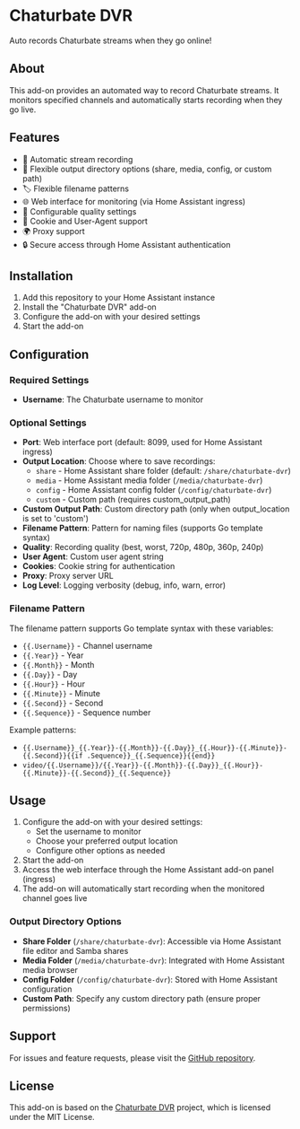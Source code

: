 # Chaturbate DVR

Auto records Chaturbate streams when they go online!

## About

This add-on provides an automated way to record Chaturbate streams. It monitors specified channels and automatically starts recording when they go live.

## Features

- 🎥 Automatic stream recording
- 📁 Flexible output directory options (share, media, config, or custom path)
- 🏷️ Flexible filename patterns
- 🌐 Web interface for monitoring (via Home Assistant ingress)
- 🔧 Configurable quality settings
- 🍪 Cookie and User-Agent support
- 🌍 Proxy support
- 🔒 Secure access through Home Assistant authentication

## Installation

1. Add this repository to your Home Assistant instance
2. Install the "Chaturbate DVR" add-on
3. Configure the add-on with your desired settings
4. Start the add-on

## Configuration

### Required Settings

- **Username**: The Chaturbate username to monitor

### Optional Settings

- **Port**: Web interface port (default: 8099, used for Home Assistant ingress)
- **Output Location**: Choose where to save recordings:
  - `share` - Home Assistant share folder (default: `/share/chaturbate-dvr`)
  - `media` - Home Assistant media folder (`/media/chaturbate-dvr`)
  - `config` - Home Assistant config folder (`/config/chaturbate-dvr`)
  - `custom` - Custom path (requires custom_output_path)
- **Custom Output Path**: Custom directory path (only when output_location is set to 'custom')
- **Filename Pattern**: Pattern for naming files (supports Go template syntax)
- **Quality**: Recording quality (best, worst, 720p, 480p, 360p, 240p)
- **User Agent**: Custom user agent string
- **Cookies**: Cookie string for authentication
- **Proxy**: Proxy server URL
- **Log Level**: Logging verbosity (debug, info, warn, error)

### Filename Pattern

The filename pattern supports Go template syntax with these variables:

- `{{.Username}}` - Channel username
- `{{.Year}}` - Year
- `{{.Month}}` - Month
- `{{.Day}}` - Day
- `{{.Hour}}` - Hour
- `{{.Minute}}` - Minute
- `{{.Second}}` - Second
- `{{.Sequence}}` - Sequence number

Example patterns:
- `{{.Username}}_{{.Year}}-{{.Month}}-{{.Day}}_{{.Hour}}-{{.Minute}}-{{.Second}}{{if .Sequence}}_{{.Sequence}}{{end}}`
- `video/{{.Username}}/{{.Year}}-{{.Month}}-{{.Day}}_{{.Hour}}-{{.Minute}}-{{.Second}}_{{.Sequence}}`

## Usage

1. Configure the add-on with your desired settings:
   - Set the username to monitor
   - Choose your preferred output location
   - Configure other options as needed
2. Start the add-on
3. Access the web interface through the Home Assistant add-on panel (ingress)
4. The add-on will automatically start recording when the monitored channel goes live

### Output Directory Options

- **Share Folder** (`/share/chaturbate-dvr`): Accessible via Home Assistant file editor and Samba shares
- **Media Folder** (`/media/chaturbate-dvr`): Integrated with Home Assistant media browser
- **Config Folder** (`/config/chaturbate-dvr`): Stored with Home Assistant configuration
- **Custom Path**: Specify any custom directory path (ensure proper permissions)

## Support

For issues and feature requests, please visit the [GitHub repository](https://github.com/teacat/chaturbate-dvr).

## License

This add-on is based on the [Chaturbate DVR](https://github.com/teacat/chaturbate-dvr) project, which is licensed under the MIT License.
